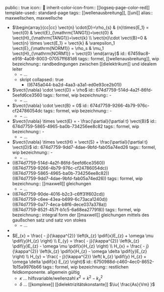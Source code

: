 public:: true
icon:: 🎇
inherit-color-icon-from:: [[logseq-page-color-red]] 
template-used:: standard-page
tags:: [[wellenausbreitung]], [[uni]]
alias:: maxwellschen, maxwellsche

- $\begin{array}{cc|cc} \vect{n} \cdot{D}=\rho_{s} & {n}\times{E_1} = \vect{0} & \vect{E}_{\mathrm{TANG1}}=\vect{0} & \vect{H}_{\mathrm{TANG1}}=\vect{k}  \\ \vect{n}\cdot \vect{B}=0 & \vect{n} \times \vect{E_1} = \vect{k} & \varepsilon_1 \vect{E}_{\mathrm{NORM1}} = \rho_s & \mu_1 \vect{H}_{\mathrm{NORM1}} = \vect{0} \end{array}$
  id:: 67459ac8-e918-4a08-8003-07057ff681d6
  tags:: formel, [[wellenausbreitung]], wip
  bezeichnung:: randbedingungen zwischen [[dielektrikum]] und idealem leiter
	- $-$ ...
	- skript
	  collapsed:: true
		- ((6745a044-ba2d-4aa3-a3a1-ed0e93ce2b01))
- $\vect{\nabla} \cdot \vect{D} = \rho$
  id:: 674d7759-514d-4a2f-86fd-5eefd6ce3560
  tags:: formel, wip
  bezeichnung:: -
	- $-$ ...
- $\vect{\nabla} \cdot \vect{B} = 0$
  id:: 674d7759-9266-4b79-976c-cf24786054dc
  tags:: formel, wip
  bezeichnung:: -
	- $-$ ...
- $\vect{\nabla} \times \vect{E} =  - \frac{\partial}{\partial t} \vect{B}$
  id:: 674d7759-5865-4965-ba0b-734256ee8c82
  tags:: formel, wip
  bezeichnung:: -
	- $-$ ...
- $\vect{\nabla} \times \vect{H} = \vect{S} + \frac{\partial}{\partial t} \vect{D}$
  id:: 674d7759-9dd7-4dae-9bfd-fab05a74ed26
  tags:: formel, wip
  bezeichnung:: -
	- $-$ ...
- ((674d7759-514d-4a2f-86fd-5eefd6ce3560)) <br />((674d7759-9266-4b79-976c-cf24786054dc)) <br />((674d7759-5865-4965-ba0b-734256ee8c82))<br />((674d7759-9dd7-4dae-9bfd-fab05a74ed26))
  tags:: formel, wip
  bezeichnung:: [[maxwell]] gleichungen
	- $-$ ...
- ((674d7759-90de-4016-b2c3-c6ff31f602cd)) <br />((674d7759-c6ee-43ea-b699-6c73aca1240d))<br />((674d7759-0a77-4eca-b8f6-dece037a378a))<br />((674d7759-852f-457f-b1c5-6a68ea277918))
  tags:: formel, wip
  bezeichnung:: integral form der [[maxwell]] gleichungen mittels des gaußschen satz und satz von stokes
	- $-$ ...
-
- $E_{x} = \frac{ - j}{\kappa^{2}} \left(k_{z} \pdif{x}E_{z} + \omega \mu \pdif{y}H_{z} \right) \\ E_{y} = \frac{ - j}{\kappa^{2}} \left(k_{z} \pdif{y}E_{z} - \omega \mu \pdif{x}H_{z} \right) \\ H_{x} = \frac{ - j}{\kappa^{2}} \left(k_{z} \pdif{x}H_{z} - \omega \delta \pdif{y}E_{z} \right) \\ H_{y} = \frac{ - j}{\kappa^{2}} \left( k_{z} \pdif{y} H_{z} + \omega \delta \pdif{x} E_{z} \right)$
  id:: 6750988d-c460-4ec0-8652-1b15a9976b66
  tags:: formel, wip
  bezeichnung:: restlichen feldkomponente. allgemein gültig
	- $\kappa$ ... hilfsvariable/wellenzahl $\kappa^2=k^2-k_z^2$
	- $\delta$ ... [[komplexe]] [[dielektrizitätskonstante]] $\iu{ \frac{As}{Vm} }$